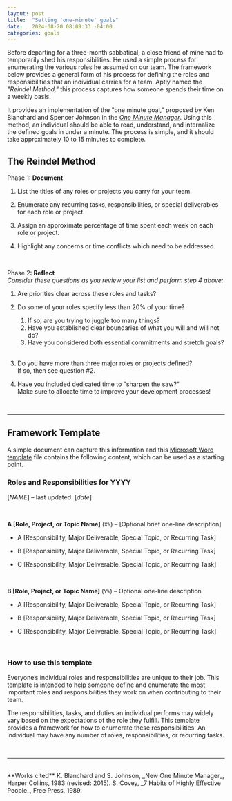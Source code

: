 ```yaml
---
layout: post
title:  "Setting 'one-minute' goals"
date:   2024-08-20 08:09:33 -04:00
categories: goals
---
```


Before departing for a three-month sabbatical, a close friend of mine had to temporarily shed his responsibilities. 
He used a simple process for enumerating the various roles he assumed on our team.
The framework below provides a general form of his process for defining the roles and responsibilities that an individual 
carries for a team.
Aptly named the _"Reindel Method,"_ this process captures how someone spends their time on a weekly basis.

It provides an implementation of the "one minute goal," proposed by 
Ken Blanchard and Spencer Johnson in the [_One Minute Manager_](https://en.wikipedia.org/wiki/The_One_Minute_Manager).
Using this method, an individual should be able to read, understand, and internalize the defined goals in under a minute.
The process is simple, and it should take approximately 10 to 15 minutes to complete.


## The Reindel Method

Phase 1: **Document**
1. List the titles of any roles or projects you carry for your team.

2. Enumerate any recurring tasks, responsibilities, or special deliverables for each role or project.

3. Assign an approximate percentage of time spent each week on each role or project.

4. Highlight any concerns or time conflicts which need to be addressed.

<br/>

Phase 2: **Reflect**  
_Consider these questions as you review your list and perform step 4 above:_
1. Are priorities clear across these roles and tasks?

2. Do some of your roles specify less than 20% of your time?  
    1. If so, are you trying to juggle too many things?  
    1. Have you established clear boundaries of what you will and will not do?  
    1. Have you considered both essential commitments and stretch goals?  
    &nbsp;  <!-- Weird quirk of rendering newlines with sub-lists -->

3. Do you have more than three major roles or projects defined?  
    If so, then see question #2.

4. Have you included dedicated time to "sharpen the saw?"  
    Make sure to allocate time to improve your development processes!

<br/>

---

## Framework Template
A simple document can capture this information and this 
[Microsoft Word template](https://ibm.box.com/s/v8nbdm3dcza7bh87e4lwkjjls70fi8b4) 
file contains the following content, which can be used as a starting point.


### Roles and Responsibilities for YYYY
[_NAME_] – last updated: [_date_]

<br/>

**A [Role, Project, or Topic Name]** (`X%`) – [Optional brief one-line description]

- A [Responsibility, Major Deliverable, Special Topic, or Recurring Task]

- B [Responsibility, Major Deliverable, Special Topic, or Recurring Task]

- C [Responsibility, Major Deliverable, Special Topic, or Recurring Task]

<br/>

**B [Role, Project, or Topic Name]** (`Y%`) – Optional one-line description  

- A [Responsibility, Major Deliverable, Special Topic, or Recurring Task]

- B [Responsibility, Major Deliverable, Special Topic, or Recurring Task]

- C [Responsibility, Major Deliverable, Special Topic, or Recurring Task]

<br/>


### How to use this template
Everyone’s individual roles and responsibilities are unique to their job.
This template is intended to help someone define and enumerate the most important roles and responsibilities 
they work on when contributing to their team.

The responsibilities, tasks, and duties an individual performs may widely vary based on the 
expectations of the role they fulfill.
This template provides a framework for how to enumerate these responsibilities.
An individual may have any number of roles, responsibilities, or recurring tasks.

<br/>

---
<br/>
**Works cited**  
K. Blanchard and S. Johnson, _New One Minute Manager_, Harper Collins, 1983 (revised: 2015).  
S. Covey, _7 Habits of Highly Effective People_, Free Press, 1989.
